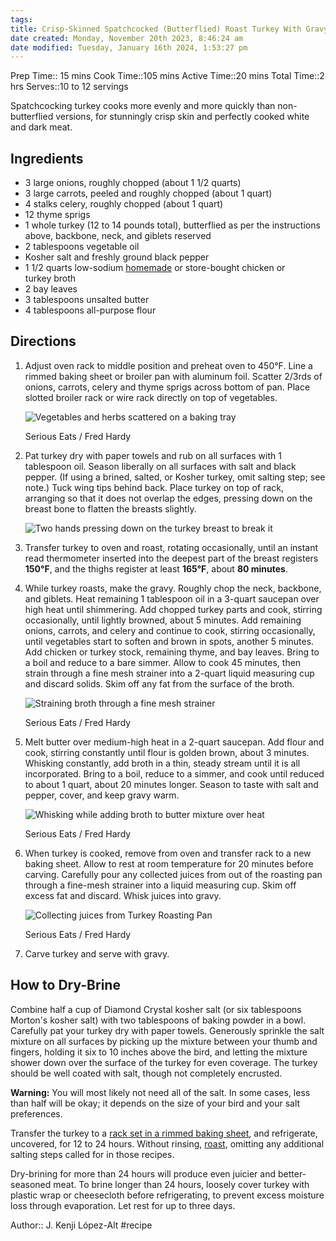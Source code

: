 ```yaml
---
tags: 
title: Crisp-Skinned Spatchcocked (Butterflied) Roast Turkey With Gravy
date created: Monday, November 20th 2023, 8:46:24 am
date modified: Tuesday, January 16th 2024, 1:53:27 pm
---
```

Prep Time:: 15 mins
Cook Time::105 mins
Active Time::20 mins
Total Time::2 hrs
Serves::10 to 12 servings

Spatchcocking turkey cooks more evenly and more quickly than non-butterflied versions, for stunningly crisp skin and perfectly cooked white and dark meat.

## Ingredients

- 3 large onions, roughly chopped (about 1 1/2 quarts)
- 3 large carrots, peeled and roughly chopped (about 1 quart)
- 4 stalks celery, roughly chopped (about 1 quart)
- 12 thyme sprigs
- 1 whole turkey (12 to 14 pounds total), butterflied as per the instructions above, backbone, neck, and giblets reserved
- 2 tablespoons vegetable oil
- Kosher salt and freshly ground black pepper
- 1 1/2 quarts low-sodium [homemade](https://www.seriouseats.com/best-rich-easy-white-chicken-stock-recipe) or store-bought chicken or turkey broth
- 2 bay leaves
- 3 tablespoons unsalted butter
- 4 tablespoons all-purpose flour
    
## Directions

1. Adjust oven rack to middle position and preheat oven to 450°F. Line a rimmed baking sheet or broiler pan with aluminum foil. Scatter 2/3rds of onions, carrots, celery and thyme sprigs across bottom of pan. Place slotted broiler rack or wire rack directly on top of vegetables.
    
    ![Vegetables and herbs scattered on a baking tray](https://www.seriouseats.com/thmb/2hFqQ3XtHsOG_aZ3qlupsROy78s=/1500x0/filters:no_upscale():max_bytes(150000):strip_icc():format(webp)/20221103-Crisp-Skinned-Spatchcocked-Butterflied-Roast-Turkey-With-Gravy-Recipe-FredHardy00-0bf2159c43274febb8f3d6d56935023b.JPG)
    
    Serious Eats / Fred Hardy
    
2. Pat turkey dry with paper towels and rub on all surfaces with 1 tablespoon oil. Season liberally on all surfaces with salt and black pepper. (If using a brined, salted, or Kosher turkey, omit salting step; see note.) Tuck wing tips behind back. Place turkey on top of rack, arranging so that it does not overlap the edges, pressing down on the breast bone to flatten the breasts slightly.
    
    ![Two hands pressing down on the turkey breast to break it](https://www.seriouseats.com/thmb/HhuwB097bcUJIkU8K9vewuLM4SA=/1500x0/filters:no_upscale():max_bytes(150000):strip_icc():format(webp)/20221103-Crisp-Skinned-Spatchcocked-Butterflied-Roast-Turkey-With-Gravy-Recipe-FredHardy01-2870e8db65374ed8810948eae47181a8.JPG)
    
3. Transfer turkey to oven and roast, rotating occasionally, until an instant read thermometer inserted into the deepest part of the breast registers **150°F**, and the thighs register at least **165°F**, about **80 minutes**.
    
4. While turkey roasts, make the gravy. Roughly chop the neck, backbone, and giblets. Heat remaining 1 tablespoon oil in a 3-quart saucepan over high heat until shimmering. Add chopped turkey parts and cook, stirring occasionally, until lightly browned, about 5 minutes. Add remaining onions, carrots, and celery and continue to cook, stirring occasionally, until vegetables start to soften and brown in spots, another 5 minutes. Add chicken or turkey stock, remaining thyme, and bay leaves. Bring to a boil and reduce to a bare simmer. Allow to cook 45 minutes, then strain through a fine mesh strainer into a 2-quart liquid measuring cup and discard solids. Skim off any fat from the surface of the broth.
    
    ![Straining broth through a fine mesh strainer](https://www.seriouseats.com/thmb/Of0tippAS20B4uSEvTaRZjlffjs=/1500x0/filters:no_upscale():max_bytes(150000):strip_icc():format(webp)/20221103-Crisp-Skinned-Spatchcocked-Butterflied-Roast-Turkey-With-Gravy-Recipe-FredHardy02-d51cc9fac67046089f9543dc52321153.JPG)
    
    Serious Eats / Fred Hardy
    
5. Melt butter over medium-high heat in a 2-quart saucepan. Add flour and cook, stirring constantly until flour is golden brown, about 3 minutes. Whisking constantly, add broth in a thin, steady stream until it is all incorporated. Bring to a boil, reduce to a simmer, and cook until reduced to about 1 quart, about 20 minutes longer. Season to taste with salt and pepper, cover, and keep gravy warm.
    
    ![Whisking while adding broth to butter mixture over heat](https://www.seriouseats.com/thmb/Y-vZpZmCKPqb4pjNxHL9OgZH4uw=/1500x0/filters:no_upscale():max_bytes(150000):strip_icc():format(webp)/20221103-Crisp-Skinned-Spatchcocked-Butterflied-Roast-Turkey-With-Gravy-Recipe-FredHardy03-0f366c72f3ee44d592569c851a75fca3.JPG)
    
    Serious Eats / Fred Hardy
    
6. When turkey is cooked, remove from oven and transfer rack to a new baking sheet. Allow to rest at room temperature for 20 minutes before carving. Carefully pour any collected juices from out of the roasting pan through a fine-mesh strainer into a liquid measuring cup. Skim off excess fat and discard. Whisk juices into gravy.
    
    ![Collecting juices from Turkey Roasting Pan](https://www.seriouseats.com/thmb/ssI8SD5uzRb8F953nndz5zdQMXE=/1500x0/filters:no_upscale():max_bytes(150000):strip_icc():format(webp)/20221103-Crisp-Skinned-Spatchcocked-Butterflied-Roast-Turkey-With-Gravy-Recipe-FredHardy04-43f9a0dcbfb743ed82d8fb68e431866c.JPG)
    
    Serious Eats / Fred Hardy 
    
7. Carve turkey and serve with gravy.


## How to Dry-Brine

Combine half a cup of Diamond Crystal kosher salt (or six tablespoons Morton's kosher salt) with two tablespoons of baking powder in a bowl. Carefully pat your turkey dry with paper towels. Generously sprinkle the salt mixture on all surfaces by picking up the mixture between your thumb and fingers, holding it six to 10 inches above the bird, and letting the mixture shower down over the surface of the turkey for even coverage. The turkey should be well coated with salt, though not completely encrusted.

**Warning:** You will most likely not need all of the salt. In some cases, less than half will be okay; it depends on the size of your bird and your salt preferences.

Transfer the turkey to a [rack set in a rimmed baking sheet](https://www.seriouseats.com/why-baking-sheets-and-cooling-racks-arent-just-for-baking), and refrigerate, uncovered, for 12 to 24 hours. Without rinsing, [roast](https://www.seriouseats.com/butterfiled-roast-turkey-with-gravy-recipe), omitting any additional salting steps called for in those recipes.

Dry-brining for more than 24 hours will produce even juicier and better-seasoned meat. To brine longer than 24 hours, loosely cover turkey with plastic wrap or cheesecloth before refrigerating, to prevent excess moisture loss through evaporation. Let rest for up to three days.

Author:: J. Kenji López-Alt
#recipe